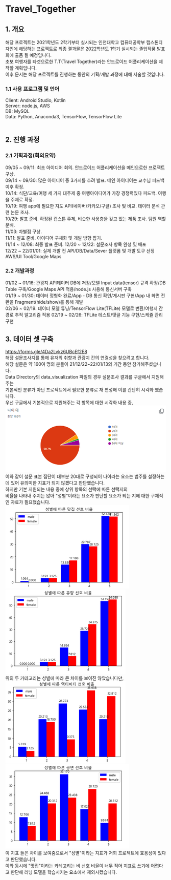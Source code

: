 # Travel_Together
## 1. 개요
해당 프로젝트는 2021학년도 2학기부터 실시되는 인천대학교 컴퓨터공학부 캡스톤디자인에 해당하는 프로젝트로 최종 결과물은 2022학년도 1학기 실시되는 졸업작품 발표회에 출품 될 예정입니다.  
초보 여행자를 타겟으로한 T.T(Travel Together)라는 안드로이드 어플리케이션을 제작할 계획입니다.  
이후 문서는 해당 프로젝트를 진행하는 동안의 기획/개발 과정에 대해 서술할 것입니다.  
### 1.1 사용 프로그램 및 언어
Client: Android Studio, Kotlin  
Server: node.js, AWS  
DB: MySQL  
Data: Python, Anaconda3, TensorFlow, TensorFlow Lite  
<br/>
## 2. 진행 과정
### 2.1 기획과정(회의요약)   
09/05 ~ 09/11: 최초 아이디어 회의. 안드로이드 어플리케이션을 메인으로한 프로젝트 구상.   
09/14 ~ 09/30: 많은 아이디어 중 3가지를 추려 발표. 메인 아이디어는 교수님 피드백 이후 확정.   
10/14: 식단/교육/여행 세 가지 대주제 중 여행아이디어가 가장 경쟁력있다 피드백. 여행을 주제로 확정.   
10/19: 여행 app에 필요한 지도 API(네이버/카카오/구글) 조사 및 비교. 데이터 분석 관련 논문 조사.   
10/29: 발표 준비. 확정된 캡스톤 주제, 비슷한 사용층을 갖고 있는 제품 조사. 팀원 역할 분배.   
11/03: 차별점 구상.   
11/11: 발표 준비. 아이디어 구체화 및 개발 방향 잡기.   
11/14 ~ 12/08: 최종 발표 준비.
12/20 ~ 12/22: 설문조사 항목 완성 및 배포  
12/22 ~ 22/01/01: 실제 개발 전 API/DB/Data/Sever 플랫폼 및 개발 도구 선정  
AWS/UI Tool/Google Maps
<br/>
### 2.2 개발과정
01/02 ~ 01/16: 관광지 API데이터 DB에 저장/모델 Input data(tensor) 규격 확정/DB Table 구축/Google Maps API 적용/node.js 사용해 통신서버 구축  
01/19 ~ 01/30: 데이터 정형화 완료/App - DB 통신 확인/게시판 구현/App 내 화면 전환을 Fragment(hide/show)를 통해 개발  
02/06 ~ 02/19: 데이터 모델 튜닝/TensorFlow Lite(TFLite) 모델로 변환/여행지 간 경로 추적 알고리즘 적용
02/19 ~ 02/26: TFLite 테스트/댓글 기능 구현/스케쥴 관리 구현
## 3. 데이터 셋 구축
<https://forms.gle/4Da2Lvkz6UBcEf2E8>   
해당 설문조사지를 통해 유저의 취향과 관광지 간의 연결성을 찾으려고 합니다.  
해당 설문은 약 160여 명의 분들이 21/12/22~22/01/13의 기간 동안 참가해주셨습니다. <br/>
Data Directory의 data_visualization 파일의 경우 설문조사 결과를 구글에서 지원해주는   
기본적인 분류가 아닌 프로젝트에서 필요한 분류로 재 편성해 이를 간단히 시각화 했습니다.  <br/>
우선 구글에서 기본적으로 지원해주는 각 항목에 대한 시각화 내용 중,   
![survey_parti_ages](./markdown_images/survey_ages.png)  
이와 같이 설문 표본 집단이 대부분 20대로 구성되어 나이라는 요소는 범주를 설정하는데 있어 유의미한 지표가 되지 않겠다고 판단했습니다.  
하지만 기본 지원되는 내용 중에 상위 항목의 선택에 따른 선택지의   
비율을 나타내 주지는 않아 "성별"이라는 요소가 판단할 요소가 되는 지에 대한 구체적인 자료가 필요했습니다.  
![gender_restorant](./markdown_images/gender_eat.png) ![gender_rest](./markdown_images/gender_rest.png)  
위의 두 카테고리는 성별에 따라 큰 차이를 보이진 않았습니다만,   
![gender_activity](./markdown_images/gender_activity.png)![gender_perform](./markdown_images/gender_perform.png)  
이 지표 들은 차이를 보여줌으로서 "성별"이라는 지표가 저희 프로젝트에 효용성이 있다고 판단했습니다.  
이와 동시에 "맛집"이라는 카테고리는 비 선호 비율이 너무 적어 지표로 쓰기에 어렵다고 판단해 러닝 모델을 학습시키는 요소에서 제외시켰습니다.
